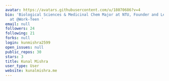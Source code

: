 ```yaml
---
avatar: https://avatars.githubusercontent.com/u/18070686?v=4
bio: 'Biological Sciences & Medicinal Chem Major at NTU, Founder and Lead Developer
  at @Work-Teen '
email: null
followers: 24
following: 21
forks: null
login: kunmishra2599
open_issues: null
public_repos: 30
stars: 3
title: Kunal Mishra
user_type: User
website: kunalmishra.me
---
```

